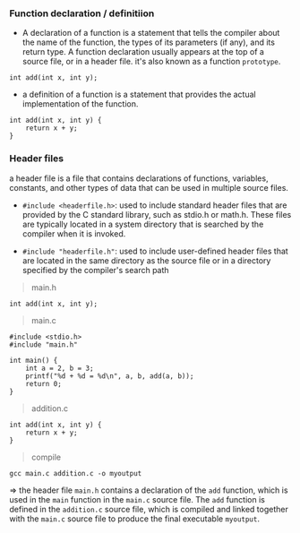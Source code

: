 ### Function declaration / definitiion

- A declaration of a function is a statement that tells the compiler about the name of the function, the types of its parameters (if any), and its return type. A function declaration usually appears at the top of a source file, or in a header file. it's also known as a function `prototype`.

```
int add(int x, int y);
```

- a definition of a function is a statement that provides the actual implementation of the function.

```
int add(int x, int y) {
    return x + y;
}
```

### Header files

a header file is a file that contains declarations of functions, variables, constants, and other types of data that can be used in multiple source files.

- `#include <headerfile.h>`: used to include standard header files that are provided by the C standard library, such as stdio.h or math.h. These files are typically located in a system directory that is searched by the compiler when it is invoked.

- `#include "headerfile.h"`: used to include user-defined header files that are located in the same directory as the source file or in a directory specified by the compiler's search path

> main.h

```
int add(int x, int y);
```

> main.c

```
#include <stdio.h>
#include "main.h"

int main() {
    int a = 2, b = 3;
    printf("%d + %d = %d\n", a, b, add(a, b));
    return 0;
}
```

> addition.c

```
int add(int x, int y) {
    return x + y;
}
```

> compile

```
gcc main.c addition.c -o myoutput
```

=> the header file `main.h` contains a declaration of the `add` function, which is used in the `main` function in the `main.c` source file. The `add` function is defined in the `addition.c` source file, which is compiled and linked together with the `main.c` source file to produce the final executable `myoutput`.
